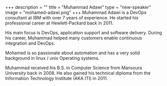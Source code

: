 +++
description = ""
title = "Muhammad Adawi"
type = "new-speaker"
image = "mohamed-adawi.png"
+++
Muhammad Adawi is a DevOps consultant at IBM with over 7 years of experience. He started his professional career at Hewlett-Packard back in 2011.  

His main focus is DevOps, application support and software delivery. During his career, Muhammad helped many customers enable continuous integration and DevOps. 

Mohamed is so passionate about automation and has a very solid background in linux / unix Operating systems.

Muhammad received his B.S. in Computer Science from Mansoura University back in 2008. He also gained his technical diploma from the Information Technology Institute (AKA ITI) in 2011.